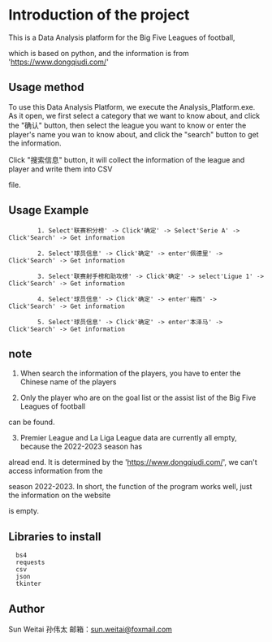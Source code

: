 # Introduction of the project

This is a Data Analysis platform for the Big Five Leagues of football,

which is based on python, and the information is from 'https://www.dongqiudi.com/'

## Usage method

To use this Data Analysis Platform, we execute the Analysis_Platform.exe. As it open, we first select a category that we want to know about, and click the "确认" button, then select the league you want to know or enter the player's name you wan to know about, and click the "search" button to get the information.


Click "搜索信息" button, it will collect the information of the league and player and write them into CSV

file.

## Usage Example
            
            1. Select'联赛积分榜' -> Click'确定' -> Select'Serie A' -> Click'Search' -> Get information
            
            2. Select'球员信息' -> Click'确定' -> enter'佩德里' -> Click'Search' -> Get information
            
            3. Select'联赛射手榜和助攻榜' -> Click'确定' -> select'Ligue 1' -> Click'Search' -> Get information
            
            4. Select'球员信息' -> Click'确定' -> enter'梅西' -> Click'Search' -> Get information
            
            5. Select'球员信息' -> Click'确定' -> enter'本泽马' -> Click'Search' -> Get information

## note

1. When search the information of the players, you have to enter the Chinese name of the players

2. Only the player who are on the goal list or the assist list of the Big Five Leagues of football

can be found.

3. Premier League and La Liga League data are currently all empty, because the 2022-2023 season has 

alread end. It is determined by the 'https://www.dongqiudi.com/', we can't access information from the 

season 2022-2023. In short, the function of the program works well, just the information on the website 

is empty.

## Libraries to install

      bs4
      requests
      csv
      json
      tkinter

## Author

Sun Weitai 孙伟太
邮箱：sun.weitai@foxmail.com
